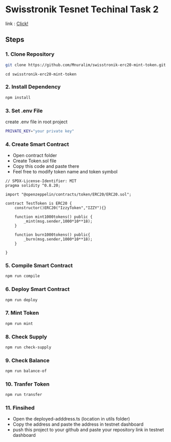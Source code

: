 # Swisstronik Tesnet Techinal Task 2

link : [Click!](https://www.swisstronik.com/testnet2/dashboard)


## Steps

### 1. Clone Repository

```bash
git clone https://github.com/Mnuralim/swisstronik-erc20-mint-token.git
```

```
cd swisstronik-erc20-mint-token
```

### 2. Install Dependency

```bash
npm install
```

### 3. Set .env File

create .env file in root project

```bash
PRIVATE_KEY="your private key"
```

### 4. Create Smart Contract

- Open contract folder
- Create Token.sol file
- Copy this code and paste there
- Feel free to modify token name and token symbol

```
// SPDX-License-Identifier: MIT
pragma solidity ^0.8.20;

import "@openzeppelin/contracts/token/ERC20/ERC20.sol";

contract TestToken is ERC20 {
    constructor()ERC20("IzzyToken","IZZY"){}

    function mint1000tokens() public {
        _mint(msg.sender,1000*10**18);
    }

    function burn1000tokens() public{
        _burn(msg.sender,1000*10**18);
    }

}
```

### 5. Compile Smart Contract

```bash
npm run compile
```

### 6. Deploy Smart Contract

```bash
npm run deploy
```

### 7. Mint Token

```bash
npm run mint
```

### 8. Check Supply

```bash
npm run check-supply
```

### 9. Check Balance

```bash
npm run balance-of
```

### 10. Tranfer Token

```bash
npm run transfer
```

### 11. Finsihed

- Open the deployed-adddress.ts (location in utils folder)
- Copy the address and paste the address in testnet dashboard
- push this project to your github and paste your repository link in testnet dashboard
